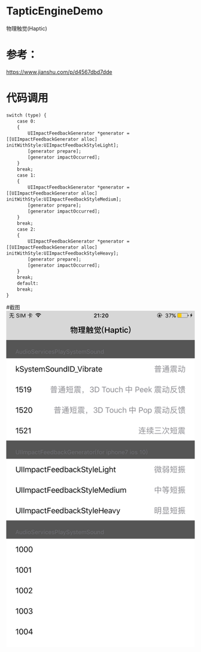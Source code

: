 # TapticEngineDemo
物理触觉(Haptic)

# 参考：
https://www.jianshu.com/p/d4567dbd7dde


# 代码调用
```
switch (type) {
    case 0:
    {
        UIImpactFeedbackGenerator *generator = [[UIImpactFeedbackGenerator alloc] initWithStyle:UIImpactFeedbackStyleLight];
        [generator prepare];
        [generator impactOccurred];
    }
    break;
    case 1:
    {
        UIImpactFeedbackGenerator *generator = [[UIImpactFeedbackGenerator alloc] initWithStyle:UIImpactFeedbackStyleMedium];
        [generator prepare];
        [generator impactOccurred];
    }
    break;
    case 2:
    {
        UIImpactFeedbackGenerator *generator = [[UIImpactFeedbackGenerator alloc] initWithStyle:UIImpactFeedbackStyleHeavy];
        [generator prepare];
        [generator impactOccurred];
    }
    break;
    default:
    break;
}
```

#截图
![](https://github.com/bjheweihua/TapticEngineDemo/blob/master/ReadMe/imgs/demo.png)  

